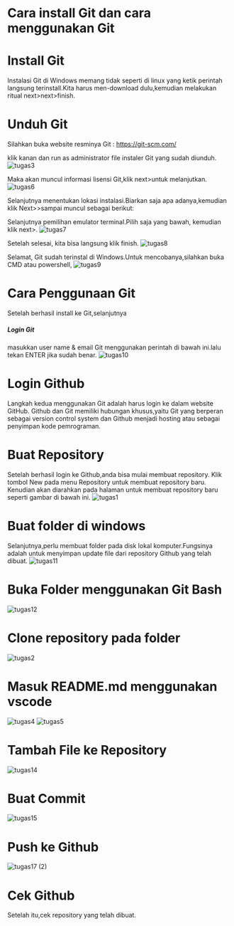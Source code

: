 # Cara install Git dan cara menggunakan Git

# Install Git
Instalasi Git di Windows memang tidak seperti di linux yang ketik perintah langsung terinstall.Kita harus men-download dulu,kemudian melakukan ritual next>next>finish.

# Unduh Git
Silahkan buka website resminya Git : https://git-scm.com/

klik kanan dan run as administrator file instaler Git yang sudah diunduh.
![tugas3](https://user-images.githubusercontent.com/92881143/139089421-0dfecc7b-a7ed-4f0d-984c-c7880bcd8018.png)


Maka akan muncul informasi lisensi Git,klik next>untuk melanjutkan.
![tugas6](https://user-images.githubusercontent.com/92881143/139089601-3cfb02bc-0719-499b-9211-e76921275df3.jpg)


Selanjutnya menentukan lokasi instalasi.Biarkan saja apa adanya,kemudian klik Next>>sampai muncul sebagai berikut:

Selanjutnya pemilihan emulator terminal.Pilih saja yang bawah, kemudian klik next>.
![tugas7](https://user-images.githubusercontent.com/92881143/139089670-82cd7e57-0c3d-40bf-a5be-963731688cb1.jpg)


Setelah selesai, kita bisa langsung klik finish.
![tugas8](https://user-images.githubusercontent.com/92881143/139089753-f2129a0f-4813-4266-b917-6092067fd73a.jpg)

Selamat, Git sudah terinstal di Windows.Untuk mencobanya,silahkan buka CMD atau powershell,
![tugas9](https://user-images.githubusercontent.com/92881143/139089958-4085097e-e4c0-42a0-a84d-45ff64b23034.png)

# Cara Penggunaan Git

Setelah berhasil install ke Git,selanjutnya

##### Login Git

masukkan user name & email Git menggunakan perintah di bawah ini.lalu tekan ENTER jika sudah benar.
![tugas10](https://user-images.githubusercontent.com/92881143/139090130-b99b9e70-1d5a-4a02-b30e-cfd2718370a2.png)

# Login Github

Langkah kedua menggunakan Git adalah harus login ke dalam website GitHub. Github dan Git memiliki hubungan khusus,yaitu Git yang berperan sebagai version control system dan Github menjadi hosting atau sebagai penyimpan kode pemrograman.


# Buat Repository

Setelah berhasil login ke Github,anda bisa mulai membuat repository. Klik tombol New pada menu Repository untuk membuat repository baru.
Kenudian akan diarahkan pada halaman untuk membuat repository baru seperti gambar di bawah ini.
![tugas1](https://user-images.githubusercontent.com/92881143/139090299-d7693fc6-7236-4c06-ab2d-d49e06a26b38.png)


# Buat folder di windows

Selanjutnya,perlu membuat folder pada disk lokal komputer.Fungsinya adalah untuk menyimpan update file dari repository Github yang telah dibuat.
![tugas11](https://user-images.githubusercontent.com/92881143/139090482-88ff4cbe-67fb-4b74-a80d-47c0e4b2a831.png)

# Buka Folder menggunakan Git Bash
![tugas12](https://user-images.githubusercontent.com/92881143/139090669-e7a5e410-ce7e-4298-9bd4-49bdf8e9cb1e.png)

# Clone repository pada folder 
![tugas2](https://user-images.githubusercontent.com/92881143/139091086-45972b6e-3aeb-4f48-a28d-8aeb835fd252.png)

# Masuk README.md menggunakan vscode

![tugas4](https://user-images.githubusercontent.com/92881143/139091237-8c826c32-12a6-43ae-af0e-13238ca44b68.png)
![tugas5](https://user-images.githubusercontent.com/92881143/139091285-535b30ca-6cd5-44b2-998d-fe8b5a3ea62c.png)

# Tambah File ke Repository

![tugas14](https://user-images.githubusercontent.com/92881143/139091385-ff830ac0-f151-4d64-9ec2-e4b44465f2da.png)

# Buat Commit

![tugas15](https://user-images.githubusercontent.com/92881143/139091475-90dbef5c-2fc9-4729-9837-b2ee348b5083.png)

# Push ke Github

![tugas17 (2)](https://user-images.githubusercontent.com/92881143/139092393-89547ccf-fbe1-4a11-870b-1a5acdc0be3e.png)

# Cek Github

Setelah itu,cek repository yang telah dibuat.




